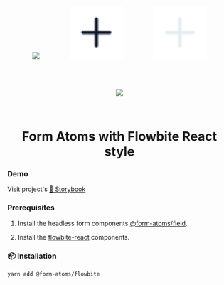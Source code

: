 <div align="center">
<div align="center">
  <img width="120" style="margin: 32px" src="https://raw.githubusercontent.com/form-atoms/field/main/public/form-atoms-field.svg">
   <img width="120" style="margin: 32px" src="https://raw.githubusercontent.com/form-atoms/flowbite/main/public/plus-dark.svg#gh-light-mode-only">
   <img width="120" style="margin: 32px" src="https://raw.githubusercontent.com/form-atoms/flowbite/main/public/plus-light.svg#gh-dark-mode-only">
   <img width="110" style="margin: 32px" src="https://github.com/themesberg/flowbite-react/blob/main/public/android-chrome-192x192.png?raw=true">
   </div>
  <h1>Form Atoms with Flowbite React style</h1>
</div>

### Demo

Visit project's [🎨 Storybook](https://form-atoms.github.io/flowbite/)

### Prerequisites

1. Install the headless form components [@form-atoms/field](https://github.com/form-atoms/field#readme).

2. Install the [flowbite-react](https://github.com/themesberg/flowbite-react) components.

### 📦 Installation

```
yarn add @form-atoms/flowbite
```
